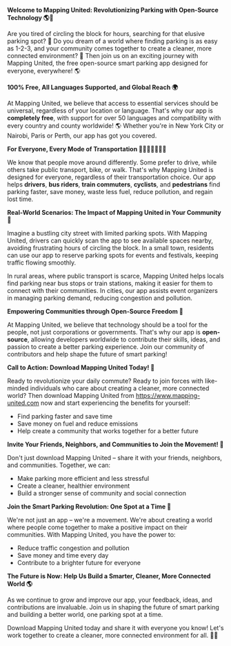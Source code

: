 **Welcome to Mapping United: Revolutionizing Parking with Open-Source Technology 🌎🚗**

Are you tired of circling the block for hours, searching for that elusive parking spot? 🤯 Do you dream of a world where finding parking is as easy as 1-2-3, and your community comes together to create a cleaner, more connected environment? 🌟 Then join us on an exciting journey with Mapping United, the free open-source smart parking app designed for everyone, everywhere! 🌎

**100% Free, All Languages Supported, and Global Reach 🌍**

At Mapping United, we believe that access to essential services should be universal, regardless of your location or language. That's why our app is **completely free**, with support for over 50 languages and compatibility with every country and county worldwide! 🌎 Whether you're in New York City or Nairobi, Paris or Perth, our app has got you covered.

**For Everyone, Every Mode of Transportation 🚗🚌🚂🚴‍♂️🚶‍♀️**

We know that people move around differently. Some prefer to drive, while others take public transport, bike, or walk. That's why Mapping United is designed for everyone, regardless of their transportation choice. Our app helps **drivers**, **bus riders**, **train commuters**, **cyclists**, and **pedestrians** find parking faster, save money, waste less fuel, reduce pollution, and regain lost time.

**Real-World Scenarios: The Impact of Mapping United in Your Community 🌟**

Imagine a bustling city street with limited parking spots. With Mapping United, drivers can quickly scan the app to see available spaces nearby, avoiding frustrating hours of circling the block. In a small town, residents can use our app to reserve parking spots for events and festivals, keeping traffic flowing smoothly.

In rural areas, where public transport is scarce, Mapping United helps locals find parking near bus stops or train stations, making it easier for them to connect with their communities. In cities, our app assists event organizers in managing parking demand, reducing congestion and pollution.

**Empowering Communities through Open-Source Freedom 🌟**

At Mapping United, we believe that technology should be a tool for the people, not just corporations or governments. That's why our app is **open-source**, allowing developers worldwide to contribute their skills, ideas, and passion to create a better parking experience. Join our community of contributors and help shape the future of smart parking!

**Call to Action: Download Mapping United Today! 📲**

Ready to revolutionize your daily commute? Ready to join forces with like-minded individuals who care about creating a cleaner, more connected world? Then download Mapping United from https://www.mapping-united.com now and start experiencing the benefits for yourself:

* Find parking faster and save time
* Save money on fuel and reduce emissions
* Help create a community that works together for a better future

**Invite Your Friends, Neighbors, and Communities to Join the Movement! 🌟**

Don't just download Mapping United – share it with your friends, neighbors, and communities. Together, we can:

* Make parking more efficient and less stressful
* Create a cleaner, healthier environment
* Build a stronger sense of community and social connection

**Join the Smart Parking Revolution: One Spot at a Time 🚀**

We're not just an app – we're a movement. We're about creating a world where people come together to make a positive impact on their communities. With Mapping United, you have the power to:

* Reduce traffic congestion and pollution
* Save money and time every day
* Contribute to a brighter future for everyone

**The Future is Now: Help Us Build a Smarter, Cleaner, More Connected World 🌎**

As we continue to grow and improve our app, your feedback, ideas, and contributions are invaluable. Join us in shaping the future of smart parking and building a better world, one parking spot at a time.

Download Mapping United today and share it with everyone you know! Let's work together to create a cleaner, more connected environment for all. 🌟🚀